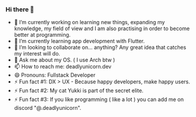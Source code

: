 ### Hi there 🦄 

<!--
**deadlyunicorn/deadlyunicorn** is a ✨ _special_ ✨ repository because its `README.md` (this file) appears on your GitHub profile.

Here are some ideas to get you started:
-->
- 🔭 I’m currently working on learning new things, expanding my knowledge, my field of view and I am also practising in order to become better at programming.
- 🌱 I’m currently learning app development with Flutter.
- 👯 I’m looking to collaborate on... anything? Any great idea that catches my interest will do.<!--- 🤔 I’m looking for help with ...-->
- 💬 Ask me about my OS. ( I use Arch btw )
- 📫 How to reach me: deadlyunicorn.dev
- 😄 Pronouns: Fullstack Developer
- ⚡ Fun fact #1: DX > UX - Because happy developers, make happy users.
- ⚡ Fun fact #2: My cat Yukki is part of the secret elite.
- ⚡ Fun fact #3: If you like programming ( like a lot ) you can add me on discord "@.deadlyunicorn".
<!--
-->

